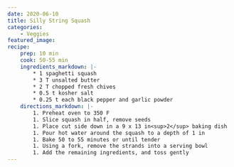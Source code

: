 ```yaml
---
date: 2020-06-10
title: Silly String Squash
categories:
    - Veggies
featured_image: 
recipe:
    prep: 10 min 
    cook: 50-55 min
    ingredients_markdown: |-
        * 1 spaghetti squash
        * 3 T unsalted butter
        * 2 T chopped fresh chives
        * 0.5 t kosher salt
        * 0.25 t each black pepper and garlic powder
    directions_markdown: |-
        1. Preheat oven to 350 F
        1. Slice squash in half, remove seeds
        1. Place cut side down in a 9 x 13 in<sup>2</sup> baking dish
        1. Pour hot water around the squash to a depth of 1 in
        1. Bake 50 to 55 minutes or until tender
        1. Using a fork, remove the strands into a serving bowl
        1. Add the remaining ingredients, and toss gently
---
```

